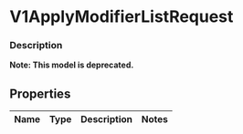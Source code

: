 
# V1ApplyModifierListRequest

### Description


**Note: This model is deprecated.**

## Properties
Name | Type | Description | Notes
------------ | ------------- | ------------- | -------------



